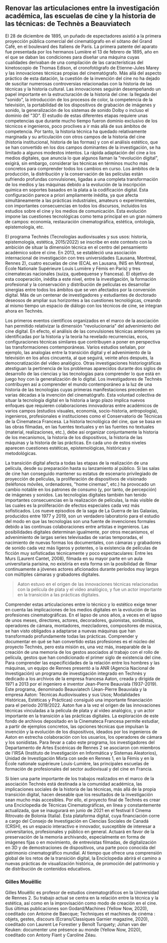 ## Renovar las articulaciones entre la investigación académica, las escuelas de cine y la historia de las técnicas: de Technès a Beauviatech

El 28 de diciembre de 1895, un puñado de espectadores asistió a la primera proyección pública comercial del cinematógrafo en el sótano del Grand Café, en el boulevard des Italiens de París. La primera patente del aparato fue presentada por los hermanos Lumière el 13 de febrero de 1895, año en el que se daban las condiciones para diseñar una máquina cuyas cualidades derivaban de una compilación de las características del kinetoscopio de Thomas Edison, el cronofotógrafo de Etienne-Jules Marey y las innovaciones técnicas propias del cinematógrafo. Más allá del aspecto práctico de esta datación, la cuestión de la invención del cine no ha dejado de suscitar numerosas controversias relacionadas con la historia de las técnicas y la historia cultural. Las innovaciones seguirán desempeñando un papel importante en la estructuración de la historia del cine: la llegada del "sonido", la introducción de los procesos de color, la competencia de la televisión, la portabilidad de los dispositivos de grabación de imágenes y sonido, la generalización de los sistemas de sonido Dolby o incluso el dominio del "3D". El estudio de estas diferentes etapas requiere unas competencias que durante mucho tiempo fueron dominio exclusivo de los técnicos e ingenieros, poco proclives a ir más allá de sus ámbitos de competencia. Por tanto, la historia técnica ha quedado relativamente marginada y su articulación con otros campos de la historia del cine (historia institucional, historia de las formas) y con el análisis estético, que se han convertido en los dos campos dominantes de la investigación, se ha limitado a algunos modestos intentos. La rápida adaptación del cine a los medios digitales, que anuncia lo que algunos llaman la "revolución digital", exigirá, sin embargo, considerar las técnicas en términos mucho más concretos para comprender todos los cambios en curso. Los ámbitos de la producción, la distribución y la conservación de las películas están sufriendo profundas convulsiones, ligadas a una completa transformación de los medios y las máquinas debido a la evolución de la inscripción química en soportes basados en la plata a la codificación digital. Esta configuración parece a priori ampliamente inédita, ya que afecta simultáneamente a las prácticas industriales, amateurs o experimentales, con importantes consecuencias en todos los discursos, incluidos los estudios sobre el cine y los medios de comunicación. Esta evolución impone las cuestiones tecnológicas como tema principal en un gran número de campos: economía, restauración cinematográfica, estética, ontología, epistemología, etc.

El programa Technès (Tecnologías audiovisuales y sus usos: historia, epistemología, estética, 2015/2022) se inscribe en este contexto con la ambición de situar la dimensión técnica en el centro del pensamiento académico sobre el cine. En 2013, se estableció una asociación internacional de investigación con tres universidades (Lausana, Montreal, Rennes 2), cuatro escuelas de cine (ECAL en Lausana, INIS en Montreal, École Nationale Supérieure Louis Lumière y Fémis en París) y tres cinematecas nacionales (suiza, quebequense y francesa). El objetivo de esta cooperación, inédita a este nivel, entre la investigación, la formación profesional y la conservación y distribución de películas es desarrollar sinergias entre todos los ámbitos que se ven afectados por la conversión digital. Más de un centenar de investigadores y estudiantes de doctorado deseosos de ampliar sus horizontes a las cuestiones tecnológicas, creando al mismo tiempo un espacio de diálogo con los técnicos de cine, se integran ahora en Technès.

Los primeros eventos científicos organizados en el marco de la asociación han permitido relativizar la dimensión "revolucionaria" del advenimiento del cine digital. En efecto, el análisis de las convulsiones técnicas anteriores ya identificadas por la historia y la teoría ha revelado recurrencias, ecos, configuraciones técnicas similares que contribuyen a poner en perspectiva las transformaciones contemporáneas. Varios estudios señalan, por ejemplo, las analogías entre la transición digital y el advenimiento de la televisión en los años cincuenta, al que seguirá, veinte años después, la democratización del vídeo analógico. Otras investigaciones historiográficas atestiguan la pertinencia de los problemas aparecidos durante dos siglos de desarrollo de las ciencias y las tecnologías para comprender lo que está en juego hoy con la generalización de lo digital. Los investigadores de Technès contribuyen así a comprender el mundo contemporáneo a la luz de una historia de las tecnologías cuyas primeras manifestaciones preceden en varias décadas a la invención del cinematógrafo. Esta voluntad colectiva de situar la tecnología digital en la historia a largo plazo implica nuevos enfoques que requieren colaboraciones innovadoras entre académicos de varios campos (estudios visuales, economía, socio-historia, antropología), ingenieros, profesionales e instituciones como el Conservatorio de Técnicas de la Cinemateca Francesa. La historia tecnológica del cine, que se basa en las obras filmadas, en las fuentes textuales y en las fuentes no textuales (material, realizaciones, etc.), debe así organizar conjuntamente la historia de los mecanismos, la historia de los dispositivos, la historia de las máquinas y la historia de las prácticas. En cada uno de estos niveles aparecen cuestiones estéticas, epistemológicas, históricas y metodológicas.

La transición digital afecta a todas las etapas de la realización de una película, desde su preparación hasta su lanzamiento al público. Si las salas de cine han conseguido mantener su estatus de escenario privilegiado de proyección de películas, la proliferación de dispositivos de visionado (teléfonos móviles, ordenadores, "home cinemas", etc.) ha provocado un cambio notable en los patrones de consumo (y, por tanto, de percepción) de imágenes y sonidos. Las tecnologías digitales también han tenido importantes consecuencias en la realización de películas, la más visible de las cuales es la proliferación de efectos especiales cada vez más sofisticados. Los nueve episodios de la saga de La Guerra de las Galaxias, producidos entre 1977 y 2019, son un verdadero laboratorio para el estudio del modo en que las tecnologías son una fuente de invenciones formales debido a las continuas colaboraciones entre artistas e ingenieros. Las posibilidades digitales determinan igualmente, por otros mecanismos, el advenimiento de largas series televisadas de varias temporadas, el nacimiento de nuevas formas los documentales, con cámaras y grabadores de sonido cada vez más ligeros y potentes, o la existencia de películas de ficción muy sofisticadas técnicamente y poco espectaculares: Entre les Murs (Laurent Cantet, 2008), filmada en su mayor parte en un aula universitaria parisina, no existiría en esta forma sin la posibilidad de filmar continuamente a jóvenes actores aficionados durante períodos muy largos con múltiples cámaras y grabadores digitales.

> Aaton estuvo en el origen de las innovaciones técnicas relacionadas con la película de plata y el vídeo analógico, y fue un actor importante en la transición a las prácticas digitales.

Comprender estas articulaciones entre lo técnico y lo estético exige tener en cuenta las implicaciones de los medios digitales en la evolución de las profesiones cinematográficas. En el lapso de unos años, a veces en el lapso de unos meses, directores, actores, decoradores, guionistas, sonidistas, operadores de cámara, montadores, mezcladores, compositores de música, se han visto obligados a adaptarse a nuevas máquinas que han transformado profundamente todas las prácticas. Comprender y documentar en qué se han convertido estas profesiones es el núcleo del proyecto Technès, pero esta misión es, una vez más, inseparable de la creación de una memoria de los gestos asociados al trabajo con el rollo de película, gestos que han condicionado el primer siglo de existencia del cine. Para comprender las especificidades de la relación entre los hombres y las máquinas, un equipo de Rennes presentó a la ANR (Agencia Nacional de Investigación) un programa de investigación integrado en Technès y dedicado a los archivos de la empresa francesa Aaton, creada y dirigida de 1971 a 2013 por el ingeniero e inventor Jean-Pierre Beauviala (1937-2019). Este programa, denominado Beauviatech (Jean-Pierre Beauviala y la empresa Aaton: Técnicas Audiovisuales y sus Usos; Modalidades Históricas, Estéticas y Prácticas) consiguió una importante financiación para el periodo 2019/2022. Aaton fue a la vez el origen de las innovaciones técnicas vinculadas a la película de plata y al vídeo analógico, y un actor importante en la transición a las prácticas digitales. La exploración de este fondo de archivos depositado en la Cinemateca Francesa permite estudiar, a partir de ejemplos concretos, las opciones técnicas que impulsan la invención y la evolución de los dispositivos, ideados por los ingenieros de Aaton en estrecha colaboración con los usuarios, los operadores de cámara y los sonidistas. Para llevar a cabo este programa, los investigadores del Departamento de Artes Escénicas de Rennes 2 se asociaron con miembros de l'IRSA (Instituto de Investigación en Informática y Sistemas Aleatorios), Unidad de Investigación Mixta con sede en Rennes 1, en la Fémis y en la École nationale supérieure Louis-Lumière, las principales escuelas de formación de profesionales del sector audiovisual y del cine en Francia.

Si bien una parte importante de los trabajos realizados en el marco de la asociación Technès está destinada a la comunidad académica, las implicaciones sociales de la historia de las técnicas, más allá de la propia transición digital, hacen deseable que los resultados de la investigación sean mucho más accesibles. Por ello, el proyecto final de Technès es crear una Enciclopedia de Técnicas Cinematográficas, en línea y constantemente actualizada, que se inaugurará en junio de 2021 en el festival Il Cinema Ritrovato de Bolonia (Italia). Esta plataforma digital, cuya financiación corre a cargo del Consejo de Investigación en Ciencias Sociales de Canadá (CRSH), es un espacio interactivo e innovador, susceptible de interesar a universitarios, profesionales y público en general. Actuará en favor de la preservación de la memoria archivando, especialmente en forma de imágenes fijas o en movimiento, de entrevistas filmadas, de digitalización en 3D y de demostraciones de dispositivos, una parte poco conocida del patrimonio cinematográfico mundial. Al tiempo que ofrece una comprensión global de los retos de la transición digital, la Enciclopedia abrirá el camino a nuevas prácticas de visualización histórica, de promoción del patrimonio y de distribución de contenidos educativos.

### Gilles Mouëllic

Gilles Mouëllic es profesor de estudios cinematográficos en la Universidad de Rennes 2. Su trabajo actual se centra en la relación entre la técnica y la estética, así como en la improvisación como modo de creación en el cine. Sus últimas publicaciones son Godard/Machines (Yellow Now, 2020), coeditado con Antoine de Baecque; Techniques et machines de cinéma : objets, gestes, discours (Ecrans/Classiques Garnier magazine, 2020), coeditado con Laurent Le Forestier y Benoît Turquety; Johan van der Keuken: documenter une présence au monde (Yellow Now, 2020), coeditado con Antony Fiant y Caroline Zéau.
